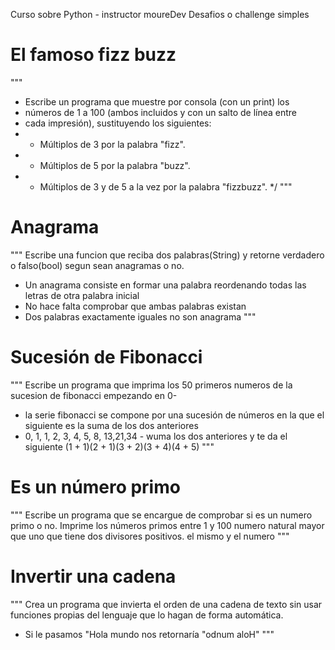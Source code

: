 Curso sobre Python - instructor moureDev 
Desafios o challenge simples

# El famoso fizz buzz
"""
 * Escribe un programa que muestre por consola (con un print) los
 * números de 1 a 100 (ambos incluidos y con un salto de línea entre
 * cada impresión), sustituyendo los siguientes:
 * - Múltiplos de 3 por la palabra "fizz".
 * - Múltiplos de 5 por la palabra "buzz".
 * - Múltiplos de 3 y de 5 a la vez por la palabra "fizzbuzz".
 */
"""

# Anagrama
"""
Escribe una funcion que reciba dos palabras(String) y retorne verdadero o falso(bool) segun sean anagramas o no.
- Un anagrama consiste en formar una palabra reordenando todas las letras de otra palabra inicial
- No hace falta comprobar que ambas palabras existan
- Dos palabras exactamente iguales no son anagrama
"""

# Sucesión de Fibonacci
"""
Escribe un programa que imprima los 50 primeros numeros de la 
sucesion de fibonacci empezando en 0-
- la serie fibonacci se compone por una sucesión de números en la que el 
siguiente es la suma de los dos anteriores
- 0, 1, 1, 2, 3, 4, 5, 8, 13,21,34 - wuma los dos anteriores y te da el siguiente
(1 + 1)(2 + 1)(3 + 2)(3 + 4)(4 + 5)
"""

# Es un número primo
"""
Escribe un programa que se encargue de comprobar si es un numero primo o no.
Imprime los números primos entre 1 y 100
numero natural mayor que uno que tiene dos divisores positivos. el mismo y el numero
"""

# Invertir una cadena
"""
Crea un programa que invierta el orden de una cadena de texto
sin usar funciones propias del lenguaje que lo hagan de forma automática.
- Si le pasamos "Hola mundo nos retornaría "odnum aloH"
"""
